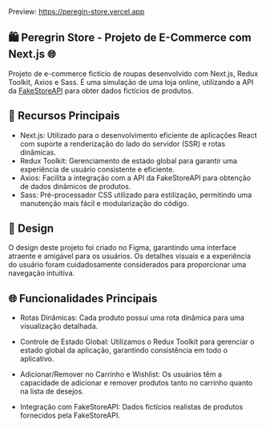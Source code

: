 

Preview: https://peregin-store.vercel.app

## 🛍️ Peregrin Store - Projeto de E-Commerce com Next.js 🌐

Projeto de e-commerce fictício de roupas desenvolvido com Next.js, Redux Toolkit, Axios e Sass. É uma simulação de uma loja online, utilizando a API da <a href=“https://fakestoreapi.com/“>FakeStoreAPI</a> para obter dados fictícios de produtos.

## 🚀 Recursos Principais
- Next.js: Utilizado para o desenvolvimento eficiente de aplicações React com suporte a renderização do lado do servidor (SSR) e rotas dinâmicas.
- Redux Toolkit: Gerenciamento de estado global para garantir uma experiência de usuário consistente e eficiente.
- Axios: Facilita a integração com a API da FakeStoreAPI para obtenção de dados dinâmicos de produtos.
- Sass: Pré-processador CSS utilizado para estilização, permitindo uma manutenção mais fácil e modularização do código.

## 🎨 Design
O design deste projeto foi criado no Figma, garantindo uma interface atraente e amigável para os usuários. Os detalhes visuais e a experiência do usuário foram cuidadosamente considerados para proporcionar uma navegação intuitiva.

## 🌐 Funcionalidades Principais

- Rotas Dinâmicas: Cada produto possui uma rota dinâmica para uma visualização detalhada.

- Controle de Estado Global: Utilizamos o Redux Toolkit para gerenciar o estado global da aplicação, garantindo consistência em todo o aplicativo.

- Adicionar/Remover no Carrinho e Wishlist: Os usuários têm a capacidade de adicionar e remover produtos tanto no carrinho quanto na lista de desejos.

- Integração com FakeStoreAPI: Dados fictícios realistas de produtos fornecidos pela FakeStoreAPI.
